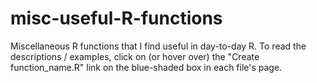 # misc-useful-R-functions
Miscellaneous R functions that I find useful in day-to-day R.
To read the descriptions / examples, click on (or hover over) the "Create function_name.R" link on the blue-shaded box in each file's page.
